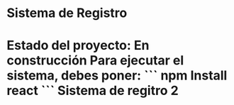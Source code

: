 <h1> Sistema de Registro <h1>
Estado del proyecto: En construcción
Para ejecutar el sistema, debes poner:
``` npm Install react ```
Sistema de regitro 2
